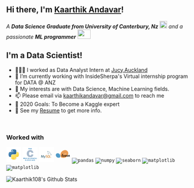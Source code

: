 ## Hi there, I'm [Kaarthik Andavar](https://github.com/kaarthik108)! 


<p>
  <em>
    A <b>Data Science Graduate from University of Canterbury, Nz</b> <img src="https://raw.githubusercontent.com/TheDudeThatCode/TheDudeThatCode/master/Assets/Medal.gif" width=20 height=20> and a passionate <b>ML programmer</b> <img src="https://raw.githubusercontent.com/TheDudeThatCode/TheDudeThatCode/master/Assets/Developer.gif" width=35 height=25>
  </em>
 </p>

## I'm a Data Scientist!
- 👨🏽‍💻 I worked as Data Analyst Intern at [Jucy,Auckland](https://www.jucy.com/nz/en/)
- 🌱 I’m currently working with InsideSherpa's Virtual internship program for DATA @ ANZ
- 🤔 My interests are with Data Science, Machine Learning fields.
- 📫 Please email via kaarthikandavar@gmail.com to reach me
- 🥅 2020 Goals: To Become a Kaggle expert
- 📝 See my [Resume](https://drive.google.com/file/d/120vm3XmKsBS7uhqfq2a1qNdWN05UK2FK/view?usp=sharing) to get more info.
<br/> 
</em>

### Worked with

<code><img height="40" src="https://raw.githubusercontent.com/github/explore/80688e429a7d4ef2fca1e82350fe8e3517d3494d/topics/python/python.png" title="python"></code>
<code><img height="40" src="https://raw.githubusercontent.com/github/explore/80688e429a7d4ef2fca1e82350fe8e3517d3494d/topics/c/c.png" title="C"></code>
<code><img height="40" src="https://raw.githubusercontent.com/github/explore/80688e429a7d4ef2fca1e82350fe8e3517d3494d/topics/mysql/mysql.png" title="mysql"></code>
<code><img height="40" src="https://raw.githubusercontent.com/github/explore/80688e429a7d4ef2fca1e82350fe8e3517d3494d/topics/scikit-learn/scikit-learn.png" title="sklearn"></code>
<code><img height="40" src="https://numfocus.org/wp-content/uploads/2016/07/pandas-logo-300.png" title="pandas"></code>
<code><img height="40" src="https://bids.berkeley.edu/sites/default/files/styles/400x225/public/projects/numpy_logo_project_page_banner.png?itok=jaJeRlWs" title="numpy"></code>
<code><img height="40" src="https://data-flair.training/blogs/wp-content/uploads/sites/2/2019/07/Seaborn-logo.png" title="seaborn"></code>
<code><img height="40" src="https://assets.datacamp.com/production/repositories/4199/datasets/3bdb4c210f93c5735bfd31c2bbd7e290f94c4a2b/matplotlib_logo.png" title="matplotlib"></code>
<code><img height="40" src="https://upload.wikimedia.org/wikipedia/commons/thumb/3/38/Jupyter_logo.svg/883px-Jupyter_logo.svg.png" title="matplotlib"></code>



<img align="left" alt="Kaarthik108's Github Stats" src="https://github-readme-stats.vercel.app/api?username=Kaarthik108&show_icons=true&hide_border=true" />

[youtube]: https://www.youtube.com/channel/UCgD0kJbQQdDNXxHr9TSf_CA?view_as=subscriber
[instagram]: https://www.instagram.com/yo_andy_7/
[linkedin]: https://www.linkedin.com/in/kaarthik-andavar-b32a27143/
[twitter]: https://twitter.com/feetup_andy
